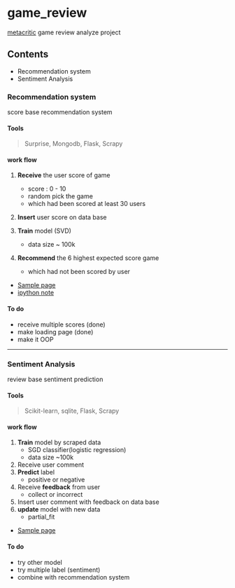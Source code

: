 # game_review
[metacritic](http://www.metacritic.com/game) game review analyze project

## Contents
- Recommendation system
- Sentiment Analysis

### Recommendation system
score base recommendation system
#### Tools
> Surprise, Mongodb, Flask, Scrapy
#### work flow
1. **Receive** the user score of game
    - score : 0 - 10  
    - random pick the game
    - which had been scored at least 30 users

1. **Insert** user score on data base

1. **Train** model (SVD)
    - data size ~ 100k

1. **Recommend** the 6 highest expected score game
    - which had not been scored by user

- [Sample page](http://www.cocactus.tk/game_recommend/)
- [ipython note](https://github.com/Moons08/game_review/blob/master/note/01.recommend.ipynb)

#### To do
- receive multiple scores (done)
- make loading page (done)
- make it OOP
---

### Sentiment Analysis
review base sentiment prediction
#### Tools
> Scikit-learn, sqlite, Flask, Scrapy

#### work flow
1. **Train** model by scraped data
    - SGD classifier(logistic regression)
    - data size ~100k
1. Receive user comment
1. **Predict** label
    - positive or negative
1. Receive **feedback** from user
    - collect or incorrect
1. Insert user comment with feedback on data base
1. **update** model with new data
    - partial_fit

- [Sample page](http://www.cocactus.tk/game_review)

#### To do
- try other model
- try multiple label (sentiment)
- combine with recommendation system
